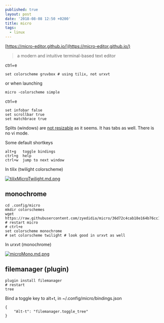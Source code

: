 ```yaml
---
published: true
layout: post
date: '2018-08-08 12:50 +0200'
title: micro
tags:
  - linux
---
```

[https://micro-editor.github.io/](https://micro-editor.github.io/)

> a modern and intuitive terminal-based text editor

ctrl+e

	set colorscheme gruvbox # using tilix, not urxvt
    
or when launching

	micro -colorscheme simple
    
ctrl+e

	set infobar false
    set scrollbar true
    set matchbrace true
    
Splits (windows) are [not resizable](https://github.com/zyedidia/micro/issues/770) as it seems. It has tabs as well. There is no vi mode.

Some default shortkeys

	alt+g 	toggle bindings
    ctrl+g 	help
    ctrl+w  jump to next window

In tilix (twilight colorscheme)

[![tilixMicroTwilight.md.png](https://cdn.scrot.moe/images/2018/08/08/tilixMicroTwilight.md.png)](https://scrot.moe/image/9BjCh)

## monochrome

	cd .config/micro
    mkdir colorschemes
    wget https://raw.githubusercontent.com/zyedidia/micro/36d72c4cab18e164b76cc1496801051b118830d3/runtime/colorschemes/in_progress/monochrome.micro
    # restart micro
    # ctrl+e
    set colorscheme monochrome
    # set colorscheme twilight # look good in urxvt as well
    
In urxvt (monochrome)

[![microMono.md.png](https://cdn.scrot.moe/images/2018/08/08/microMono.md.png)](https://scrot.moe/image/9BMmj)

## filemanager (plugin)

	plugin install filemanager
    # restart
   	tree
    
Bind a toggle key to alt+t, in ~/.config/micro/bindings.json

    {
        "Alt-t": "filemanager.toggle_tree"
    }


